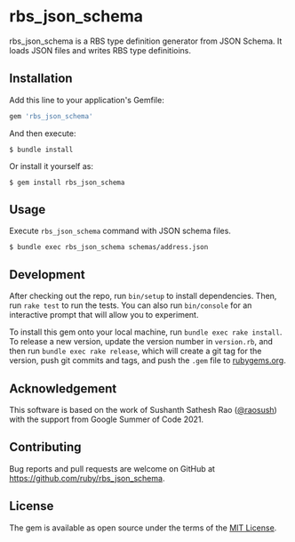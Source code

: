 # rbs_json_schema

rbs_json_schema is a RBS type definition generator from JSON Schema.
It loads JSON files and writes RBS type definitioins.

## Installation

Add this line to your application's Gemfile:

```ruby
gem 'rbs_json_schema'
```

And then execute:

    $ bundle install

Or install it yourself as:

    $ gem install rbs_json_schema

## Usage

Execute `rbs_json_schema` command with JSON schema files.

```
$ bundle exec rbs_json_schema schemas/address.json
```

## Development

After checking out the repo, run `bin/setup` to install dependencies. Then, run `rake test` to run the tests. You can also run `bin/console` for an interactive prompt that will allow you to experiment.

To install this gem onto your local machine, run `bundle exec rake install`. To release a new version, update the version number in `version.rb`, and then run `bundle exec rake release`, which will create a git tag for the version, push git commits and tags, and push the `.gem` file to [rubygems.org](https://rubygems.org).

## Acknowledgement

This software is based on the work of Sushanth Sathesh Rao ([@raosush](https://github.com/raosush)) with the support from Google Summer of Code 2021.

## Contributing

Bug reports and pull requests are welcome on GitHub at https://github.com/ruby/rbs_json_schema.


## License

The gem is available as open source under the terms of the [MIT License](https://opensource.org/licenses/MIT).
